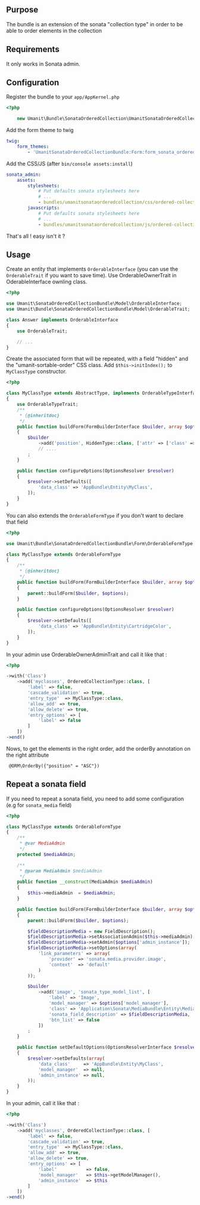 ## Purpose

The bundle is an extension of the sonata "collection type" in order to be able to order elements in the collection

## Requirements

It only works in Sonata admin.

## Configuration

Register the bundle to your `app/AppKernel.php`

```php
<?php

    new Umanit\Bundle\SonataOrderedCollection\UmanitSonataOrderedCollectionBundle(),
```

Add the form theme to twig
```yaml
twig:
    form_themes:
        - 'UmanitSonataOrderedCollectionBundle:Form:form_sonata_ordered_collection.html.twig'
```

Add the CSS/JS (after `bin/console assets:install`)
```yaml
sonata_admin:
    assets:
        stylesheets:
            # Put defaults sonata stylesheets here
            # ...
            - bundles/umanitsonataorderedcollection/css/ordered-collection.css
        javascripts:
            # Put defaults sonata stylesheets here
            # ...
            - bundles/umanitsonataorderedcollection/js/ordered-collection.js
```

That's all ! easy isn't it ?

## Usage

Create an entity that implements `OrderableInterface` (you can use the `OrderableTrait` if you want to save time). Use OrderableOwnerTrait in OderableInterface ownling class.

```php
<?php

use Umanit\SonataOrderedCollectionBundle\Model\OrderableInterface;
use Umanit\Bundle\SonataOrderedCollectionBundle\Model\OrderableTrait;

class Answer implements OrderableInterface
{
    use OrderableTrait;

    // ...
}
```

Create the associated form that will be repeated, with a field "hidden" and the "umanit-sortable-order" CSS class. Add ```$this->initIndex();``` to ``MyClassType`` constructor.

```php
<?php

class MyClassType extends AbstractType, implements OrderableTypeInterface
{
	use OrderableTypeTrait;
    /**
     * {@inheritdoc}
     */
    public function buildForm(FormBuilderInterface $builder, array $options)
    {
        $builder
            ->add('position', HiddenType::class, ['attr' => ['class' => 'umanit-sortable-order']])
            // ....
        ;
    }

    public function configureOptions(OptionsResolver $resolver)
    {
        $resolver->setDefaults([
            'data_class' => 'AppBundle\Entity\MyClass',
        ]);
    }
}
```

You can also extends the `OrderableFormType` if you don't want to declare that field

```php
<?php

use Umanit\Bundle\SonataOrderedCollectionBundle\Form\OrderableFormType;

class MyClassType extends OrderableFormType
{
    /**
     * {@inheritdoc}
     */
    public function buildForm(FormBuilderInterface $builder, array $options)
    {
        parent::buildForm($builder, $options);
    }

    public function configureOptions(OptionsResolver $resolver)
    {
        $resolver->setDefaults([
            'data_class' => 'AppBundle\Entity\CartridgeColor',
        ]);
    }
}
```

In your admin use OrderableOwnerAdminTrait and call it like that :
```php
<?php

->with('Class')
    ->add('myclasses', OrderedCollectionType::class, [
        'label' => false,
        'cascade_validation' => true,
        'entry_type'  => MyClassType::class,
        'allow_add' => true,
        'allow_delete' => true,
        'entry_options' => [
            'label' => false
        ]
    ])
->end()
```

Nows, to get the elements in the right order, add the orderBy annotation on the right attribute
```
 @ORM\OrderBy({"position" = "ASC"})
```

## Repeat a sonata field

If you need to repeat a sonata field, you need to add some configuration (e.g for `sonata_media` field)

```php
<?php

class MyClassType extends OrderableFormType
{
    /**
     * @var MediaAdmin
     */
    protected $mediaAdmin;

    /**
     * @param MediaAdmin $mediaAdmin
     */
    public function __construct(MediaAdmin $mediaAdmin)
    {
        $this->mediaAdmin  = $mediaAdmin;
    }

    public function buildForm(FormBuilderInterface $builder, array $options)
    {
        parent::buildForm($builder, $options);

        $fieldDescriptionMedia = new FieldDescription();
        $fieldDescriptionMedia->setAssociationAdmin($this->mediaAdmin);
        $fieldDescriptionMedia->setAdmin($options['admin_instance']);
        $fieldDescriptionMedia->setOptions(array(
            'link_parameters' => array(
                'provider' => 'sonata.media.provider.image',
                'context'  => 'default'
            )
        ));

        $builder
            ->add('image', 'sonata_type_model_list', [
                'label' => 'Image',
                'model_manager' => $options['model_manager'],
                'class' => 'Application\Sonata\MediaBundle\Entity\Media',
                'sonata_field_description' => $fieldDescriptionMedia,
                'btn_list' => false
            ])
        ;
    }

    public function setDefaultOptions(OptionsResolverInterface $resolver)
    {
        $resolver->setDefaults(array(
            'data_class'     => 'AppBundle\Entity\MyClass',
            'model_manager'  => null,
            'admin_instance' => null,
        ));
    }
}
```

In your admin, call it like that :
```php
<?php

->with('Class')
    ->add('myclasses', OrderedCollectionType::class, [
        'label' => false,
        'cascade_validation' => true,
        'entry_type'  => MyClassType::class,
        'allow_add' => true,
        'allow_delete' => true,
        'entry_options' => [
            'label'           => false,
            'model_manager'   => $this->getModelManager(),
            'admin_instance'  => $this
        ]
    ])
->end()
```
